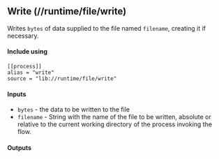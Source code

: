 ## Write (//runtime/file/write)
Writes `bytes` of data supplied to the file named `filename`, creating it if necessary.

#### Include using
```
[[process]]
alias = "write"
source = "lib://runtime/file/write"
```

#### Inputs
* `bytes` - the data to be written to the file
* `filename` - String with the name of the file to be written, absolute or relative to the current working
directory of the process invoking the flow.

#### Outputs